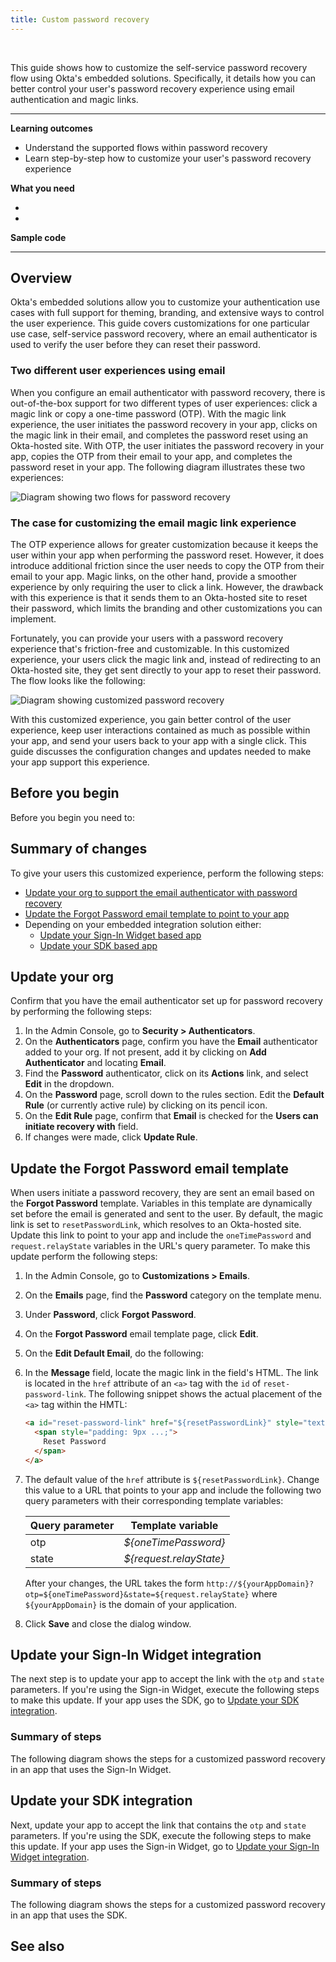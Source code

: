 ```yaml
---
title: Custom password recovery
---
```


<div class="oie-embedded-sdk">

<ApiLifecycle access="ie" /><br>

This guide shows how to customize the self-service password recovery flow using Okta's embedded solutions. Specifically, it details how you can better control your user's password recovery experience using email authentication and magic links.

---
**Learning outcomes**

* Understand the supported flows within password recovery
* Learn step-by-step how to customize your user's password recovery experience

**What you need**

* <StackSnippet snippet="orgconfigurepwdonly" />
* <StackSnippet snippet="oiesdksetup" />

**Sample code**

<StackSnippet snippet="samplecode" />

---

## Overview

Okta's embedded solutions allow you to customize your authentication use cases with full support for theming, branding, and extensive ways to control the user experience. This guide covers customizations for one particular use case, self-service password recovery, where an email authenticator is used to verify the user before they can reset their password.

### Two different user experiences using email

When you configure an email authenticator with password recovery, there is out-of-the-box support for two different types of user experiences: click a magic link or copy a one-time password (OTP). With the magic link experience, the user initiates the password recovery in your app, clicks on the magic link in their email, and completes the password reset using an Okta-hosted site. With OTP, the user initiates the password recovery in your app, copies the OTP from their email to your app, and completes the password reset in your app. The following diagram illustrates these two experiences:

<div class="common-image-format">

![Diagram showing two flows for password recovery](/img/advanced-use-cases/custom-pwd-recovery-no-customizations.png)

</div>

### The case for customizing the email magic link experience

The OTP experience allows for greater customization because it keeps the user within your app when performing the password reset. However, it does introduce additional friction since the user needs to copy the OTP from their email to your app. Magic links, on the other hand, provide a smoother experience by only requiring the user to click a link. However, the drawback with this experience is that it sends them to an Okta-hosted site to reset their password, which limits the branding and other customizations you can implement.

Fortunately, you can provide your users with a password recovery experience that's friction-free and customizable. In this customized experience, your users click the magic link and, instead of redirecting to an Okta-hosted site, they get sent directly to your app to reset their password. The flow looks like the following:

<div class="common-image-format">

![Diagram showing customized password recovery](/img/advanced-use-cases/custom-pwd-recovery-customizations.png)

</div>

With this customized experience, you gain better control of the user experience, keep user interactions contained as much as possible within your app, and send your users back to your app with a single click. This guide discusses the configuration changes and updates needed to make your app support this experience.

## Before you begin

Before you begin you need to:

<StackSnippet snippet="beforeyoubegin" />

## Summary of changes

To give your users this customized experience, perform the following steps:

* [Update your org to support the email authenticator with password recovery](#update-your-org)
* [Update the Forgot Password email template to point to your app](#update-the-forgot-password-email-template)
* Depending on your embedded integration solution either:
    * [Update your Sign-In Widget based app](#update-your-sign-in-widget-integration)
    * [Update your SDK based app](#update-your-sdk-integration)

## Update your org

Confirm that you have the email authenticator set up for password recovery by performing the following steps:

1. In the Admin Console, go to **Security > Authenticators**.
1. On the **Authenticators** page, confirm you have the **Email** authenticator added to your org. If not present, add it by clicking on **Add Authenticator** and locating **Email**.
1. Find the **Password** authenticator, click on its **Actions** link, and select **Edit** in the dropdown.
1. On the **Password** page, scroll down to the rules section. Edit the **Default Rule** (or currently active rule) by clicking on its pencil icon.
1. On the **Edit Rule** page, confirm that **Email** is checked for the **Users can initiate recovery with** field.
1. If changes were made, click **Update Rule**.

## Update the Forgot Password email template

When users initiate a password recovery, they are sent an email based on the **Forgot Password** template. Variables in this template are dynamically set before the email is generated and sent to the user. By default, the magic link is set to `resetPasswordLink`, which resolves to an Okta-hosted site. Update this link to point to your app and include the `oneTimePassword` and `request.relayState` variables in the URL's query parameter. To make this update perform the following steps:

1. In the Admin Console, go to **Customizations > Emails**.
1. On the **Emails** page, find the **Password** category on the template menu.
1. Under **Password**, click **Forgot Password**.
1. On the **Forgot Password** email template page, click **Edit**.
1. On the **Edit Default Email**, do the following:
  1. In the **Message** field, locate the magic link in the field's HTML. The link is located in the `href` attribute of an `<a>` tag with the `id` of `reset-password-link`. The following snippet shows the actual placement of the `<a>` tag within the HMTL:

      ```html
      <a id="reset-password-link" href="${resetPasswordLink}" style="text-decoration: none;">
        <span style="padding: 9px ...;">
          Reset Password
        </span>
      </a>
      ```

  1. The default value of the `href` attribute is `${resetPasswordLink}`. Change this value to a URL that points to your app and include the following two query parameters with their corresponding template variables:

      | Query parameter| Template variable       |
      | ---------------| ------------------------|
      | otp            | *${oneTimePassword}*    |
      | state          | *${request.relayState}* |

      After your changes, the URL takes the form `http://${yourAppDomain}?otp=${oneTimePassword}&state=${request.relayState}` where `${yourAppDomain}` is the domain of your application.

      <StackSnippet snippet="emailtemplate" />

  1. Click **Save** and close the dialog window.


## Update your Sign-In Widget integration

The next step is to update your app to accept the link with the `otp` and `state` parameters. If you're using the Sign-in Widget, execute the following steps to make this update. If your app uses the SDK, go to [Update your SDK integration](#update-your-sdk-integration).

### Summary of steps

The following diagram shows the steps for a customized password recovery in an app that uses the Sign-In Widget.

<StackSnippet snippet="siwsummary" />

<StackSnippet snippet="siw" />

## Update your SDK integration

Next, update your app to accept the link that contains the `otp` and `state` parameters. If you're using the SDK, execute the following steps to make this update. If your app uses the Sign-in Widget, go to [Update your Sign-In Widget integration](#update-your-sign-in-widget-integration).

### Summary of steps

The following diagram shows the steps for a customized password recovery in an app that uses the SDK.

<StackSnippet snippet="sdksummary" />

<StackSnippet snippet="sdk" />

## See also

<StackSnippet snippet="relatedusecases" />

</div>
